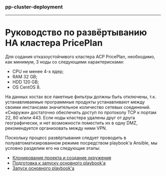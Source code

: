 ### pp-cluster-deployment
---

# Руководство по развёртыванию HA кластера PricePlan

Для содания отказоустойчивого кластера АСР PricePlan, необходимо, как
минимум, 3 ноды со следующими характерисками:

- CPU не менее 4-х ядер;
- RAM 32 GB;
- HDD 120 GB;
- OS CentOS 8.

На данных хостах все пакетные фильтры должны быть отключены, т.к.
устанавливаемые программные продукты устанавливают между своими инстансами
значительное количество сетевых соединений. «Снаружи» достаточно обеспечить
доступ по протоколу TCP к портам 22, 80 и/или 443. Если ноды кластера
удалены друг от друга географически, и нет возможности поместить их в одну
DMZ, рекомендуется организовать между ними VPN.

Поскольку процесс развёртывания следует проводить в полуавтоматизированном
режиме посредством playbook'а Ansible, мы условно разделим его на следующие
этапы:

* [Клонирование проекта и создание окружения](docs/pve.md)
* [Подготовка к запуску основного playbook'а](docs/preparing.md)
* [Запуск основного playbook'а](docs/playbook_run.md)

